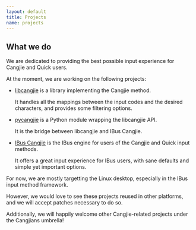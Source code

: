 ```yaml
---
layout: default
title: Projects
name: projects
---
```


## What we do

We are dedicated to providing the best possible input experience for Cangjie
and Quick users.

At the moment, we are working on the following projects:

* [libcangjie](/projects/libcangjie/) is a library implementing the
  Cangjie method.

  It handles all the mappings between the input codes and the desired
  characters, and provides some filtering options.

* [pycangjie](/projects/pycangjie/) is a Python module wrapping the
  libcangjie API.

  It is the bridge between libcangjie and IBus Cangjie.

* [IBus Cangjie](/projects/ibus-cangjie/) is the IBus engine for users of
  the Cangjie and Quick input methods.

  It offers a great input experience for IBus users, with sane defaults and
  simple yet important options.

For now, we are mostly targetting the Linux desktop, especially in the IBus
input method framework.

However, we would love to see these projects reused in other platforms, and we
will accept patches necessary to do so.

Additionally, we will happily welcome other Cangjie-related projects under the
Cangjians umbrella!
